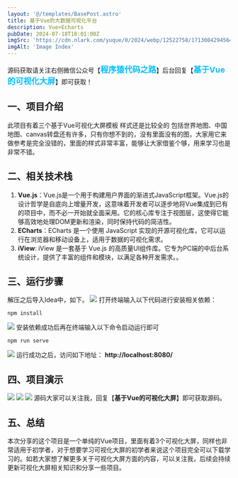 ```yaml
---
layout: '@/templates/BasePost.astro'
title: 基于Vue的大数据可视化平台
description: Vue+Echarts
pubDate: 2024-07-18T18:01:00Z
imgSrc: 'https://cdn.nlark.com/yuque/0/2024/webp/12522758/1713004294564-73f75d44-2fc6-42de-bda7-b820aa4bf1ac.webp#averageHue=%230c1155&clientId=uf9da0f71-a290-4&from=paste&id=dcgFv&originHeight=608&originWidth=1080&originalType=url&ratio=1.25&rotation=0&showTitle=false&status=done&style=none&taskId=ue88eb8b3-292e-4255-8b35-0b3a7c0960c&title='
imgAlt: 'Image Index'
---
```


<meta name="referrer" content="no-referrer" />


源码获取请关注右侧微信公众号【<span style="font-weight: bold;text-align:left;font-size: 18px;color:#00bfff">程序猿代码之路</span>】后台回复【<span style="font-weight: bold;text-align:left;font-size: 18px;color:#00bfff">基于Vue的可视化大屏</span>】即可获取！

## 一、项目介绍

此项目有着三个基于Vue可视化大屏模板 样式还是比较全的 包括世界地图、中国地图、canvas转盘还有许多，只有你想不到的，没有里面没有的图，大家用它来做参考是完全没错的，里面的样式非常丰富，能够让大家借鉴个够，用来学习也是非常不错。
## **二、相关技术栈**
1. **Vue.js**：Vue.js是一个用于构建用户界面的渐进式JavaScript框架。Vue.js的设计哲学是自底向上增量开发，这意味着开发者可以逐步地将Vue集成到已有的项目中，而不必一开始就全面采用。它的核心库专注于视图层，这使得它能够高效地处理DOM更新和渲染，同时保持代码的简洁性。
2. **ECharts**：ECharts 是一个使用 JavaScript 实现的开源可视化库，它可以运行在浏览器和移动设备上，适用于数据的可视化需求。
3. **iView**: iView 是一套基于 Vue.js 的高质量UI组件库。它专为PC端的中后台系统设计，提供了丰富的组件和模块，以满足各种开发需求。。
## **三、运行步骤**
解压之后导入Idea中，如下。
![](https://cdn.nlark.com/yuque/0/2024/webp/12522758/1713004294690-f940c2e5-1c70-462f-9c78-50913c9f986e.webp#averageHue=%23d4d7dd&clientId=uf9da0f71-a290-4&from=paste&id=u6b6f1197&originHeight=548&originWidth=1080&originalType=url&ratio=1.25&rotation=0&showTitle=false&status=done&style=none&taskId=u76cfc0fc-4127-4181-ae48-7b63088ce89&title=)
打开终端输入以下代码进行安装相关依赖：
```
npm install
```
![](https://cdn.nlark.com/yuque/0/2024/webp/12522758/1713004294559-ef378add-43b7-4dae-bff7-bb6cb2824631.webp#averageHue=%23dfe4e2&clientId=uf9da0f71-a290-4&from=paste&id=u860e5e4e&originHeight=568&originWidth=1080&originalType=url&ratio=1.25&rotation=0&showTitle=false&status=done&style=none&taskId=u96ada4a3-5357-4484-a68f-0b31acc9a63&title=)
安装依赖成功后再在终端输入以下命令启动运行即可
```
npm run serve
```
![](https://cdn.nlark.com/yuque/0/2024/webp/12522758/1713004294580-b1d6af3f-d804-4a52-a404-afbcd0b503bb.webp#averageHue=%23d8e9d9&clientId=uf9da0f71-a290-4&from=paste&id=u71d8ada8&originHeight=566&originWidth=1080&originalType=url&ratio=1.25&rotation=0&showTitle=false&status=done&style=none&taskId=u4dd4bd1b-8aed-4b27-ac2e-0f7c4a919d9&title=)
运行成功之后，访问如下地址：
**http://localhost:8080/**
## **四、项目演示**
![](https://cdn.nlark.com/yuque/0/2024/webp/12522758/1713004294564-73f75d44-2fc6-42de-bda7-b820aa4bf1ac.webp#averageHue=%230c1155&clientId=uf9da0f71-a290-4&from=paste&id=u25564bfb&originHeight=608&originWidth=1080&originalType=url&ratio=1.25&rotation=0&showTitle=false&status=done&style=none&taskId=ue88eb8b3-292e-4255-8b35-0b3a7c0960c&title=)
![](https://cdn.nlark.com/yuque/0/2024/webp/12522758/1713004294631-e35857a7-3c47-474e-a5f3-d9a44adce139.webp#averageHue=%23101856&clientId=uf9da0f71-a290-4&from=paste&id=u9713d9f0&originHeight=608&originWidth=1080&originalType=url&ratio=1.25&rotation=0&showTitle=false&status=done&style=none&taskId=u19b7a445-de3d-4301-9679-5b287f5305d&title=)
![](https://cdn.nlark.com/yuque/0/2024/webp/12522758/1713004294957-b03b37d4-d729-4fc1-84ea-d9bc90fd972d.webp#averageHue=%23151b61&clientId=uf9da0f71-a290-4&from=paste&id=u9ec1b803&originHeight=608&originWidth=1080&originalType=url&ratio=1.25&rotation=0&showTitle=false&status=done&style=none&taskId=u4d9d2104-94c9-4769-b65d-6f2ae839235&title=)
源码大家可以关注我，回复【**基于Vue的可视化大屏**】即可获取源码。
## **五、总结**
本次分享的这个项目是一个单纯的Vue项目，里面有着3个可视化大屏，同样也非常适用于初学者，对于想要学习可视化大屏的初学者来说这个项目完全可以下载学习的。如若大家想了解更多关于可视化大屏方面的内容，可以关注我，后续会持续更新可视化大屏相关知识和分享一些项目。

